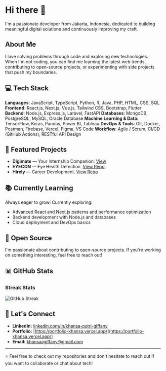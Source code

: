 # Hi there 👋
I'm a passionate developer from Jakarta, Indonesia, dedicated to building meaningful digital solutions and continuously improving my craft.

## About Me
I love solving problems through code and exploring new technologies. When I'm not coding, you can find me learning the latest web trends, contributing to open-source projects, or experimenting with side projects that push my boundaries.

## 💻 Tech Stack
**Languages**: JavaScript, TypeScript, Python, R, Java, PHP, HTML, CSS, SQL
**Frontend**: React.js, Next.js, Vue.js, Tailwind CSS, Bootstrap, Flutter
**Backend**: Node.js, Express.js, Laravel, FastAPI
**Databases**: MongoDB, PostgreSQL, MySQL, Oracle Database
**Machine Learning & Data**: TensorFlow, Keras, Pandas, Power BI, Tableau
**DevOps & Tools**: Git, Docker, Postman, Firebase, Vercel, Figma, VS Code
**Workflow**: Agile / Scrum, CI/CD (GitHub Actions), RESTful API Design

## 🚀 Featured Projects
- **Digimate** — Your Internship Companion. [View]([https://digimate-v2.vercel.app/])
- **EYECON** — Eye Health Detection. [View Repo](https://github.com/EYECON-Capstone)
- **Hirely** — Career Development. [View Repo](https://github.com/khansagiffany/hirely)

## 📚 Currently Learning
Always eager to grow! Currently exploring:
- Advanced React and Next.js patterns and performance optimization
- Backend development with Node.js and databases
- Cloud deployment and DevOps basics

## 🌱 Open Source
I'm passionate about contributing to open-source projects. If you're working on something interesting, feel free to reach out!

## 📊 GitHub Stats
### Streak Stats
![GitHub Streak](https://github-readme-streak-stats.herokuapp.com/?user=khansagiffany&theme=dark)

## 🤝 Let's Connect
- **LinkedIn:** [linkedin.com/in/khansa-putri-giffany](https://linkedin.com/in/khansa-putri-giffany)
- **Portfolio:** [https://portfolio-khansa.vercel.app/](https://portfolio-khansa.vercel.app/)
- **Email:** khansaagiffany@gmail.com

---
⭐ Feel free to check out my repositories and don't hesitate to reach out if you want to collaborate or chat about tech!

